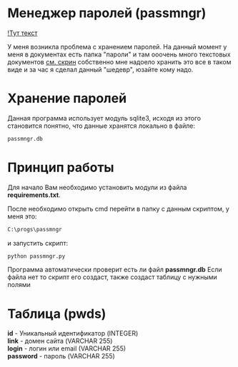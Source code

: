 # Менеджер паролей (passmngr)

[!Тут текст](https://xn--80awicg8e.kz/global/Screenshot_865.png)

У меня возникла проблема с хранением паролей. На данный момент у меня в документах есть папка "пароли" и там ооочень много текстовых документов [см. скрин](https://postimg.cc/9Db54YQg) собственно мне надоело хранить это все в таком виде и за час я сделал данный "шедевр", юзайте кому надо.

# Хранение паролей

Данная программа использует модуль sqlite3, исходя из этого становится понятно, что данные хранятся локально в файле:

```bash
passmngr.db
```

# Принцип работы

Для начало Вам необходимо установить модули из файла **requirements.txt**.

После необходимо открыть cmd перейти в папку с данным скриптом, у меня это:

```bash
C:\progs\passmngr
```

и запустить скрипт:

```bash
python passmngr.py
```

Программа автоматически проверит есть ли файл **passmngr.db**
Если файла нет то скрипт его создаст, также создаст таблицу с нужными полями

# Таблица (pwds)

**id** - Уникальный идентификатор (INTEGER) </br>
**link** - домен сайта (VARCHAR 255) </br>
**login** - логин или email (VARCHAR 255) </br>
**password** - пароль (VARCHAR 255)